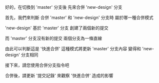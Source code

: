 好的，在切換到 'master' 分支後
先來合併 'new-design' 分支

首先，我們來判斷
合併 'master' 和 'new-design' 分支時
屬於哪一種合併模式

'new-design' 基於 'master' 分支
創建了兩個新的提交

而 'master' 分支沒有新的提交
兩個分支為一條直線

由此可以判斷這是 '快進合併'
這種模式將更新 'master' 分支內容
變得和 'new-design' 分支相同

接下來，請您使用合併分支指令吧

合併後，請更新 '提交記錄'
來觀察 '快進合併' 造成的影響